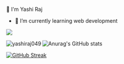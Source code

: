  👋 I'm Yashi Raj
- 🔭 I’m currently learning web development



<p align="left"> <a href="https://github.com/ryo-ma/github-profile-trophy"><img src="https://github-profile-trophy.vercel.app/?username=yashiraj049&theme=algolia&margin-w=15"/></a> </p>




<p><img align="left" src="https://github-readme-stats.vercel.app/api/top-langs?username=yashiraj049&show_icons=true&locale=en&layout=compact" alt="yashiraj049" /></p>







![Anurag's GitHub stats](https://github-readme-stats.vercel.app/api?username=yashiraj049&show_icons=true&theme=transparent)






[![GitHub Streak](https://streak-stats.demolab.com/?user=yashiraj049&theme=dark)](https://git.io/streak-stats)
